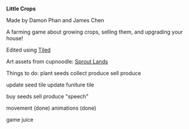 **Little Crops**

Made by Damon Phan and James Chen

A farming game about growing crops, selling them, and upgrading your house!

Edited using [Tiled](https://www.mapeditor.org/)

Art assets from cupnoodle: [Sprout Lands](https://cupnooble.itch.io/sprout-lands-asset-pack)


Things to do:
plant seeds
collect produce
sell produce

update seed tile
update funiture tile

buy seeds
sell produce
"speech"

movement (done)
animations (done)

game juice